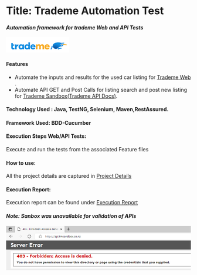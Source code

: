 # Title: Trademe Automation Test 
#### _Automation framework for trademe Web and API Tests_
![trademe](/references/trademe.png)

#### Features
- Automate the inputs and results for the used car listing for [Trademe Web](https://www.trademe.co.nz/) .
- Automate API GET and Post Calls for listing search and post new listing for [Trademe Sandbox](https://api.tmsandbox.co.nz/)[(Trademe API Docs)](https://developer.trademe.co.nz/api-reference).

#### Technology Used : Java, TestNG, Selenium, Maven,RestAssured.
#### Framework Used: BDD-Cucumber

#### Execution Steps Web/API Tests:
Execute and run the tests from the associated Feature files

#### How to use:
All the project details are captured in [Project Details](/references/Project-Details.pdf)

#### Execution Report:
Execution report can be found under [Execution Report](/references/cucumber-reports.html)

#### _Note: Sanbox was unavailable for validation of APIs_
![trademe](/references/SandBox_Unavailable.png)


